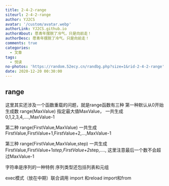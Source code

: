 ```yaml
---
title: 2-4-2-range
siteurl: 2-4-2-range
author: YJ2CS
avatar: '/custom/avatar.webp'
authorLink: YJ2CS.github.io
authorAbout: 愿青年摆脱了冷气，只是向前走！
authorDesc: 愿青年摆脱了冷气，只是向前走！
comments: true
categories:
  - 文章
tags:
  - 悦读
no-photos: 'https://random.52ecy.cn/randbg.php?size=1&rid-2-4-2-range'
date: 2020-12-20 00:30:00
---
```




## range
这里其实还涉及一个函数重载的问题，就是range函数有三种 
第一种默认从0开始生成数
range(MaxValue)
指定最大值MaxValue，
一共生成
0,1,2,3,4,....,MaxValue-1

第二种
range(FirstValue,MaxValue)
一共生成
FirstValue,FirstValue+1,FirstValue+2,...,MaxValue-1

第三种
range(FirstValue,MaxValue,step)
一共生成
FirstValue,FirstValue+1*step,FirstValue+2*step,....,
这里注意最后一个数不会超过MaxValue-1

字符串是序列的一种特例
序列类型还包括列表和元组

exec模式（放在中期）联合调用
import 和reload
import和from